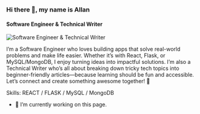 ### Hi there 👋, my name is Allan
#### Software Engineer & Technical Writer
![Software Engineer & Technical Writer](https://media.licdn.com/dms/image/v2/D4D16AQH-wtaAw4j8Mg/profile-displaybackgroundimage-shrink_350_1400/profile-displaybackgroundimage-shrink_350_1400/0/1725098554635?e=1738195200&v=beta&t=cABCdow6Jr_AhpMf5XqRdUoz2h3xaGQyemhFDwd-b1w)

I’m a Software Engineer who loves building apps that solve real-world problems and make life easier. Whether it’s with React, Flask, or MySQL/MongoDB, I enjoy turning ideas into impactful solutions.
I’m also a Technical Writer who’s all about breaking down tricky tech topics into beginner-friendly articles—because learning should be fun and accessible. Let’s connect and create something awesome together! 🚀

Skills:  REACT / FLASK / MySQL / MongoDB

- 🔭 I’m currently working on this page. 




